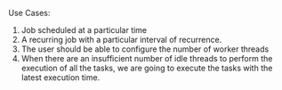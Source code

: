 Use Cases:

1) Job scheduled at a particular time<br />
2) A recurring job with a particular interval of recurrence. <br />
3) The user should be able to configure the number of worker threads<br />
4) When there are an insufficient number of idle threads to perform the execution of all the tasks, we are going to execute the tasks with the latest execution time.<br /> 
